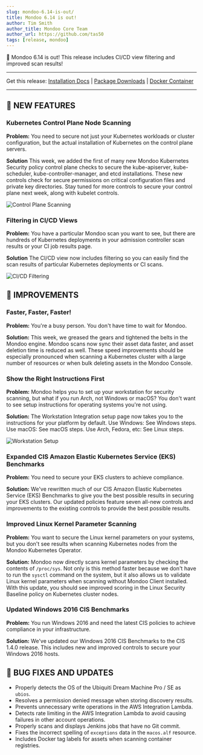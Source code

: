 ```yaml
---
slug: mondoo-6.14-is-out/
title: Mondoo 6.14 is out!
author: Tim Smith
author_title: Mondoo Core Team
author_url: https://github.com/tas50
tags: [release, mondoo]
---
```


🥳 Mondoo 6.14 is out! This release includes CI/CD view filtering and improved scan results!

---

Get this release: [Installation Docs](/cnspec/) | [Package Downloads](https://releases.mondoo.com/mondoo/) | [Docker Container](https://hub.docker.com/r/mondoo/client)

---

## 🎉 NEW FEATURES

### Kubernetes Control Plane Node Scanning

**Problem:** You need to secure not just your Kubernetes workloads or cluster configuration, but the actual installation of Kubernetes on the control plane servers.

**Solution** This week, we added the first of many new Mondoo Kubernetes Security policy control plane checks to secure the kube-apiserver, kube-scheduler, kube-controller-manager, and etcd installations. These new controls check for secure permissions on critical configuration files and private key directories. Stay tuned for more controls to secure your control plane next week, along with kubelet controls.

![Control Plane Scanning](/img/releases/2022-09-06-mondoo-6.14-is-out/control_scan.png)

### Filtering in CI/CD Views

**Problem:** You have a particular Mondoo scan you want to see, but there are hundreds of Kubernetes deployments in your admission controller scan results or your CI job results page.

**Solution** The CI/CD view now includes filtering so you can easily find the scan results of particular Kubernetes deployments or CI scans.

![CI/CD Filtering](/img/releases/2022-09-06-mondoo-6.14-is-out/filtering.png)

## 🧹 IMPROVEMENTS

### Faster, Faster, Faster!

**Problem:** You're a busy person. You don't have time to wait for Mondoo.

**Solution:** This week, we greased the gears and tightened the belts in the Mondoo engine. Mondoo scans now sync their asset data faster, and asset deletion time is reduced as well. These speed improvements should be especially pronounced when scanning a Kubernetes cluster with a large number of resources or when bulk deleting assets in the Mondoo Console.

### Show the Right Instructions First

**Problem:** Mondoo helps you to set up your workstation for security scanning, but what if you run Arch, not Windows or macOS? You don't want to see setup instructions for operating systems you're not using.

**Solution:** The Workstation Integration setup page now takes you to the instructions for your platform by default. Use Windows: See Windows steps. Use macOS: See macOS steps. Use Arch, Fedora, etc: See Linux steps.

![Workstation Setup](/img/releases/2022-09-06-mondoo-6.14-is-out/workstation.png)

### Expanded CIS Amazon Elastic Kubernetes Service (EKS) Benchmarks

**Problem:** You need to secure your EKS clusters to achieve compliance.

**Solution:** We've rewritten much of our CIS Amazon Elastic Kubernetes Service (EKS) Benchmarks to give you the best possible results in securing your EKS clusters. Our updated policies feature seven all-new controls and improvements to the existing controls to provide the best possible results.

### Improved Linux Kernel Parameter Scanning

**Problem:** You want to secure the Linux kernel parameters on your systems, but you don't see results when scanning Kubernetes nodes from the Mondoo Kubernetes Operator.

**Solution:** Mondoo now directly scans kernel parameters by checking the contents of `/proc/sys`. Not only is this method faster because we don't have to run the `sysctl` command on the system, but it also allows us to validate Linux kernel parameters when scanning without Mondoo Client installed. With this update, you should see improved scoring in the Linux Security Baseline policy on Kubernetes cluster nodes.

### Updated Windows 2016 CIS Benchmarks

**Problem:** You run Windows 2016 and need the latest CIS policies to achieve compliance in your infrastructure.

**Solution:** We've updated our Windows 2016 CIS Benchmarks to the CIS 1.4.0 release. This includes new and improved controls to secure your Windows 2016 hosts.

## 🐛 BUG FIXES AND UPDATES

- Properly detects the OS of the Ubiquiti Dream Machine Pro / SE as `ubios`.
- Resolves a permission denied message when storing discovery results.
- Prevents unnecessary write operations in the AWS Integration Lambda.
- Detects rate limiting in the AWS Integration Lambda to avoid causing failures in other account operations.
- Properly scans and displays Jenkins jobs that have no Git commit.
- Fixes the incorrect spelling of `exceptions` data in the `macos.alf` resource.
- Includes Docker tag labels for assets when scanning container registries.
